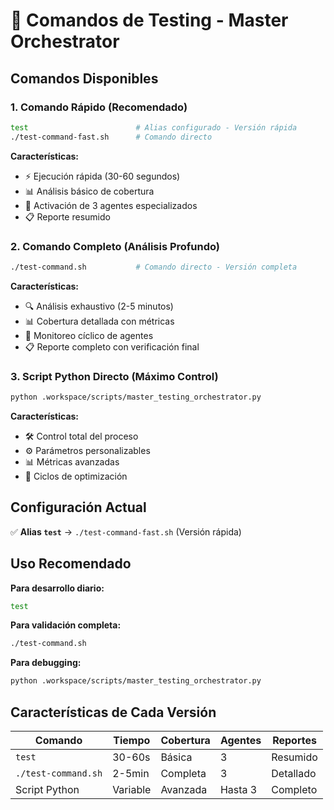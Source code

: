 # 🚀 Comandos de Testing - Master Orchestrator

## Comandos Disponibles

### 1. Comando Rápido (Recomendado)
```bash
test                        # Alias configurado - Versión rápida
./test-command-fast.sh      # Comando directo
```
**Características:**
- ⚡ Ejecución rápida (30-60 segundos)
- 📊 Análisis básico de cobertura
- 🤖 Activación de 3 agentes especializados
- 📋 Reporte resumido

### 2. Comando Completo (Análisis Profundo)
```bash
./test-command.sh           # Comando directo - Versión completa
```
**Características:**
- 🔍 Análisis exhaustivo (2-5 minutos)
- 📊 Cobertura detallada con métricas
- 🤖 Monitoreo cíclico de agentes
- 📋 Reporte completo con verificación final

### 3. Script Python Directo (Máximo Control)
```bash
python .workspace/scripts/master_testing_orchestrator.py
```
**Características:**
- 🛠️ Control total del proceso
- ⚙️ Parámetros personalizables
- 📊 Métricas avanzadas
- 🔄 Ciclos de optimización

## Configuración Actual

✅ **Alias `test`** → `./test-command-fast.sh` (Versión rápida)

## Uso Recomendado

**Para desarrollo diario:**
```bash
test
```

**Para validación completa:**
```bash
./test-command.sh
```

**Para debugging:**
```bash
python .workspace/scripts/master_testing_orchestrator.py
```

## Características de Cada Versión

| Comando | Tiempo | Cobertura | Agentes | Reportes |
|---------|--------|-----------|---------|----------|
| `test` | 30-60s | Básica | 3 | Resumido |
| `./test-command.sh` | 2-5min | Completa | 3 | Detallado |
| Script Python | Variable | Avanzada | Hasta 3 | Completo |